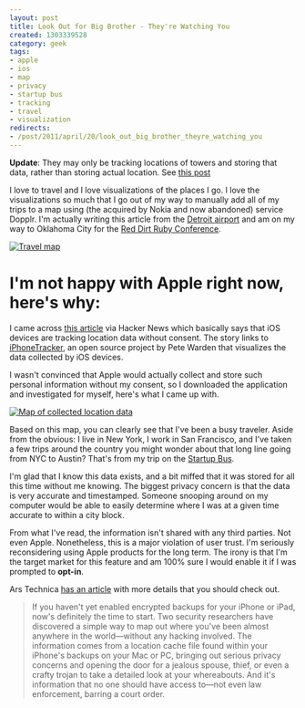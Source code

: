 ```yaml
--- 
layout: post
title: Look Out for Big Brother - They're Watching You
created: 1303339528
category: geek
tags:
- apple
- ios
- map
- privacy
- startup bus
- tracking
- travel
- visualization
redirects:
- /post/2011/april/20/look_out_big_brother_theyre_watching_you
---
```

__Update__: They may only be tracking locations of towers and storing that data, rather than storing actual location. See [this post](http://www.willclarke.net/?p=247)

I love to travel and I love visualizations of the places I go. I love the visualizations so much that I go out of my way to manually add all of my trips to a map using (the acquired by Nokia and now abandoned) service Dopplr. I'm actually writing this article from the [Detroit airport](https://foursquare.com/johndbritton/checkin/4daf42c54df00ee01d361c99?s=l3IyiHiLQGEd5vQbkYBf15n06LQ) and am on my way to Oklahoma City for the [Red Dirt Ruby Conference](http://reddirtrubyconf.com).

[![Travel map](http://www.dopplr.com/traveller/johndbritton/raumzeitgeist_jpeg?width=500)](http://www.dopplr.com/traveller/johndbritton)

# I'm not happy with Apple right now, here's why:

I came across [this article](http://radar.oreilly.com/2011/04/apple-location-tracking.html) via Hacker News which basically says that iOS devices are tracking location data without consent. The story links to [iPhoneTracker](http://petewarden.github.com/iPhoneTracker), an open source project by Pete Warden that visualizes the data collected by iOS devices.

I wasn't convinced that Apple would actually collect and store such personal information without my consent, so I downloaded the application and investigated for myself, here's what I came up with.

[![Map of collected location data](http://farm6.static.flickr.com/5147/5639075374_be9ff1b539.jpg)](http://www.flickr.com/photos/johndbritton/5639075374)

Based on this map, you can clearly see that I've been a busy traveler. Aside from the obvious: I live in New York, I work in San Francisco, and I've taken a few trips around the country you might wonder about that long line going from NYC to Austin? That's from my trip on the [Startup Bus](http://www.startupbus.com).

I'm glad that I know this data exists, and a bit miffed that it was stored for all this time without me knowing. The biggest privacy concern is that the data is very accurate and timestamped. Someone snooping around on my computer would be able to easily determine where I was at a given time accurate to within a city block.

From what I've read, the information isn't shared with any third parties. Not even Apple. Nonetheless, this is a major violation of user trust. I'm seriously reconsidering using Apple products for the long term. The irony is that I'm the target market for this feature and am 100% sure I would enable it if I was prompted to __opt-in__.

Ars Technica [has an article](http://arstechnica.com/apple/news/2011/04/how-apple-tracks-your-location-without-your-consent-and-why-it-matters.ars) with more details that you should check out.

> If you haven't yet enabled encrypted backups for your iPhone or iPad, now's definitely the time to start. Two security researchers have discovered a simple way to map out where you've been almost anywhere in the world—without any hacking involved. The information comes from a location cache file found within your iPhone's backups on your Mac or PC, bringing out serious privacy concerns and opening the door for a jealous spouse, thief, or even a crafty trojan to take a detailed look at your whereabouts. And it's information that no one should have access to—not even law enforcement, barring a court order.